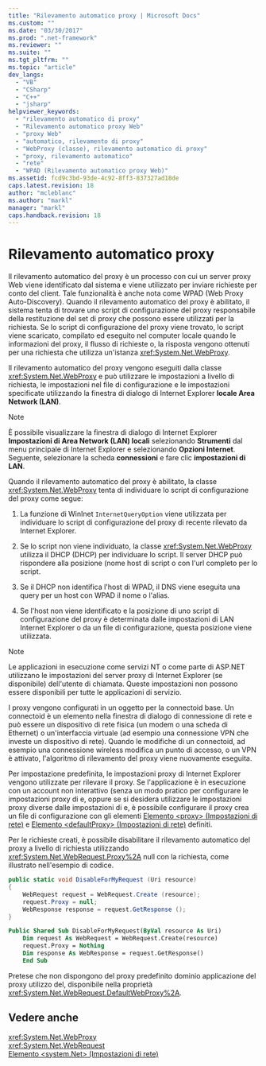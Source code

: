 ```yaml
---
title: "Rilevamento automatico proxy | Microsoft Docs"
ms.custom: ""
ms.date: "03/30/2017"
ms.prod: ".net-framework"
ms.reviewer: ""
ms.suite: ""
ms.tgt_pltfrm: ""
ms.topic: "article"
dev_langs: 
  - "VB"
  - "CSharp"
  - "C++"
  - "jsharp"
helpviewer_keywords: 
  - "rilevamento automatico di proxy"
  - "Rilevamento automatico proxy Web"
  - "proxy Web"
  - "automatico, rilevamento di proxy"
  - "WebProxy (classe), rilevamento automatico di proxy"
  - "proxy, rilevamento automatico"
  - "rete"
  - "WPAD (Rilevamento automatico proxy Web)"
ms.assetid: fcd9c3bd-93de-4c92-8ff3-837327ad18de
caps.latest.revision: 18
author: "mcleblanc"
ms.author: "markl"
manager: "markl"
caps.handback.revision: 18
---
```

# Rilevamento automatico proxy
Il rilevamento automatico del proxy è un processo con cui un server proxy Web viene identificato dal sistema e viene utilizzato per inviare richieste per conto del client.  Tale funzionalità è anche nota come WPAD \(Web Proxy Auto\-Discovery\).  Quando il rilevamento automatico del proxy è abilitato, il sistema tenta di trovare uno script di configurazione del proxy responsabile della restituzione del set di proxy che possono essere utilizzati per la richiesta.  Se lo script di configurazione del proxy viene trovato, lo script viene scaricato, compilato ed eseguito nel computer locale quando le informazioni del proxy, il flusso di richieste o, la risposta vengono ottenuti per una richiesta che utilizza un'istanza <xref:System.Net.WebProxy>.  
  
 Il rilevamento automatico del proxy vengono eseguiti dalla classe <xref:System.Net.WebProxy> e può utilizzare le impostazioni a livello di richiesta, le impostazioni nel file di configurazione e le impostazioni specificate utilizzando la finestra di dialogo di Internet Explorer **locale Area Network \(LAN\)**.  
  
> [!NOTE]
>  È possibile visualizzare la finestra di dialogo di Internet Explorer **Impostazioni di Area Network \(LAN\) locali** selezionando **Strumenti** dal menu principale di Internet Explorer e selezionando **Opzioni Internet**.  Seguente, selezionare la scheda **connessioni** e fare clic **impostazioni di LAN**.  
  
 Quando il rilevamento automatico del proxy è abilitato, la classe <xref:System.Net.WebProxy> tenta di individuare lo script di configurazione del proxy come segue:  
  
1.  La funzione di WinInet `InternetQueryOption` viene utilizzata per individuare lo script di configurazione del proxy di recente rilevato da Internet Explorer.  
  
2.  Se lo script non viene individuato, la classe <xref:System.Net.WebProxy> utilizza il DHCP \(DHCP\) per individuare lo script.  Il server DHCP può rispondere alla posizione \(nome host di script o con l'url completo per lo script.  
  
3.  Se il DHCP non identifica l'host di WPAD, il DNS viene eseguita una query per un host con WPAD il nome o l'alias.  
  
4.  Se l'host non viene identificato e la posizione di uno script di configurazione del proxy è determinata dalle impostazioni di LAN Internet Explorer o da un file di configurazione, questa posizione viene utilizzata.  
  
> [!NOTE]
>  Le applicazioni in esecuzione come servizi NT o come parte di ASP.NET utilizzano le impostazioni del server proxy di Internet Explorer \(se disponibile\) dell'utente di chiamata.  Queste impostazioni non possono essere disponibili per tutte le applicazioni di servizio.  
  
 I proxy vengono configurati in un oggetto per la connectoid base.  Un connectoid è un elemento nella finestra di dialogo di connessione di rete e può essere un dispositivo di rete fisica \(un modem o una scheda di Ethernet\) o un'interfaccia virtuale \(ad esempio una connessione VPN che investe un dispositivo di rete\).  Quando le modifiche di un connectoid, ad esempio una connessione wireless modifica un punto di accesso, o un VPN è attivato, l'algoritmo di rilevamento del proxy viene nuovamente eseguita.  
  
 Per impostazione predefinita, le impostazioni proxy di Internet Explorer vengono utilizzate per rilevare il proxy.  Se l'applicazione è in esecuzione con un account non interattivo \(senza un modo pratico per configurare le impostazioni proxy di e, oppure se si desidera utilizzare le impostazioni proxy diverse dalle impostazioni di e, è possibile configurare il proxy crea un file di configurazione con gli elementi [Elemento \<proxy\> \(Impostazioni di rete\)](../../../docs/framework/configure-apps/file-schema/network/proxy-element-network-settings.md) e [Elemento \<defaultProxy\> \(Impostazioni di rete\)](../../../docs/framework/configure-apps/file-schema/network/defaultproxy-element-network-settings.md) definiti.  
  
 Per le richieste creati, è possibile disabilitare il rilevamento automatico del proxy a livello di richiesta utilizzando <xref:System.Net.WebRequest.Proxy%2A> null con la richiesta, come illustrato nell'esempio di codice.  
  
```csharp  
public static void DisableForMyRequest (Uri resource)  
{  
    WebRequest request = WebRequest.Create (resource);  
    request.Proxy = null;  
    WebResponse response = request.GetResponse ();  
}  
```  
  
```vb  
Public Shared Sub DisableForMyRequest(ByVal resource As Uri)  
    Dim request As WebRequest = WebRequest.Create(resource)  
    request.Proxy = Nothing  
    Dim response As WebResponse = request.GetResponse()  
    End Sub   
```  
  
 Pretese che non dispongono del proxy predefinito dominio applicazione del proxy utilizzo del, disponibile nella proprietà <xref:System.Net.WebRequest.DefaultWebProxy%2A>.  
  
## Vedere anche  
 <xref:System.Net.WebProxy>   
 <xref:System.Net.WebRequest>   
 [Elemento \<system.Net\> \(Impostazioni di rete\)](../../../docs/framework/configure-apps/file-schema/network/system-net-element-network-settings.md)